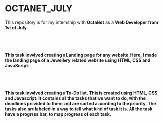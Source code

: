 # OCTANET_JULY
This repository is for my internship with <b>OctaNet</b> as a <b>Web Developer<b> from 1st of July.

## <a href="https://github.com/UtsavKadecha10/OCTANET_JULY/tree/main/Landing_Page" style="color: white; text-decoration: none;"> TASK 1 </a>
This task involved creating a Landing page for any website. Here, I made the landing page of a Jewellery related website using HTML, CSS and JavaScript.

## <a href="https://github.com/UtsavKadecha10/OCTANET_JULY/tree/main/To-Do List" style="color: white; text-decoration: none;"> TASK 2 </a>
This task involved creating a To-Do list. This is created using HTML, CSS and Javascript. It contains all the tasks that we want to do, with the deadlines provided to them and are sorted according to the priority. The tasks also are labeled in a way to tell what kind of task it is. All the task have a progress bar, to map progress of each task.
